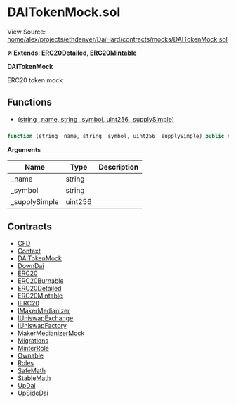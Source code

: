 # DAITokenMock.sol

View Source: [home/alex/projects/ethdenver/DaiHard/contracts/mocks/DAITokenMock.sol](../home/alex/projects/ethdenver/DaiHard/contracts/mocks/DAITokenMock.sol)

**↗ Extends: [ERC20Detailed](ERC20Detailed.md), [ERC20Mintable](ERC20Mintable.md)**

**DAITokenMock**

ERC20 token mock

## Functions

- [(string _name, string _symbol, uint256 _supplySimple)](#)

### 

```js
function (string _name, string _symbol, uint256 _supplySimple) public nonpayable ERC20Detailed 
```

**Arguments**

| Name        | Type           | Description  |
| ------------- |------------- | -----|
| _name | string |  | 
| _symbol | string |  | 
| _supplySimple | uint256 |  | 

## Contracts

* [CFD](CFD.md)
* [Context](Context.md)
* [DAITokenMock](DAITokenMock.md)
* [DownDai](DownDai.md)
* [ERC20](ERC20.md)
* [ERC20Burnable](ERC20Burnable.md)
* [ERC20Detailed](ERC20Detailed.md)
* [ERC20Mintable](ERC20Mintable.md)
* [IERC20](IERC20.md)
* [IMakerMedianizer](IMakerMedianizer.md)
* [IUniswapExchange](IUniswapExchange.md)
* [IUniswapFactory](IUniswapFactory.md)
* [MakerMedianizerMock](MakerMedianizerMock.md)
* [Migrations](Migrations.md)
* [MinterRole](MinterRole.md)
* [Ownable](Ownable.md)
* [Roles](Roles.md)
* [SafeMath](SafeMath.md)
* [StableMath](StableMath.md)
* [UpDai](UpDai.md)
* [UpSideDai](UpSideDai.md)

